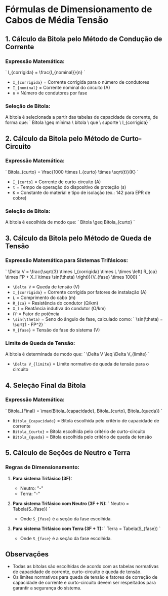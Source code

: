 
# Fórmulas de Dimensionamento de Cabos de Média Tensão

## 1. Cálculo da Bitola pelo Método de Condução de Corrente

### Expressão Matemática:
\`
I_{corrigida} = \frac{I_{nominal}}{n}
\`
- `I_{corrigida}` = Corrente corrigida para o número de condutores
- `I_{nominal}` = Corrente nominal do circuito (A)
- `n` = Número de condutores por fase

### Seleção de Bitola:
A bitola é selecionada a partir das tabelas de capacidade de corrente, de forma que:
\`
Bitola \geq mínima \ bitola \ que \ suporte \ I_{corrigida}
\`

## 2. Cálculo da Bitola pelo Método de Curto-Circuito

### Expressão Matemática:
\`
Bitola_{curto} = \frac{1000 \times I_{curto} \times \sqrt{t}}{K}
\`
- `I_{curto}` = Corrente de curto-circuito (A)
- `t` = Tempo de operação do dispositivo de proteção (s)
- `K` = Constante do material e tipo de isolação (ex.: 142 para EPR de cobre)

### Seleção de Bitola:
A bitola é escolhida de modo que:
\`
Bitola \geq Bitola_{curto}
\`

## 3. Cálculo da Bitola pelo Método de Queda de Tensão

### Expressão Matemática para Sistemas Trifásicos:
\`
\Delta V = \frac{\sqrt{3} \times I_{corrigida} \times L \times \left( R_{ca} \times FP + X_l \times \sin(\theta) \right)}{V_{fase} \times 1000}
\`
- `\Delta V` = Queda de tensão (V)
- `I_{corrigida}` = Corrente corrigida por fatores de instalação (A)
- `L` = Comprimento do cabo (m)
- `R_{ca}` = Resistência do condutor (Ω/km)
- `X_l` = Reatância indutiva do condutor (Ω/km)
- `FP` = Fator de potência
- `\sin(\theta)` = Seno do ângulo de fase, calculado como: 
  \`
  \sin(\theta) = \sqrt{1 - FP^2}
  \`
- `V_{fase}` = Tensão de fase do sistema (V)

### Limite de Queda de Tensão:
A bitola é determinada de modo que:
\`
\Delta V \leq \Delta V_{limite}
\`
- `\Delta V_{limite}` = Limite normativo de queda de tensão para o circuito

## 4. Seleção Final da Bitola

### Expressão Matemática:
\`
Bitola_{Final} = \max(Bitola_{capacidade}, Bitola_{curto}, Bitola_{queda})
\`
- `Bitola_{capacidade}` = Bitola escolhida pelo critério de capacidade de corrente
- `Bitola_{curto}` = Bitola escolhida pelo critério de curto-circuito
- `Bitola_{queda}` = Bitola escolhida pelo critério de queda de tensão

## 5. Cálculo de Seções de Neutro e Terra

### Regras de Dimensionamento:
1. **Para sistema Trifásico (3F):**
   - Neutro: "-"
   - Terra: "-"

2. **Para sistema Trifásico com Neutro (3F + N):**
   \`
   Neutro = Tabela(S_{fase})
   \`
   - Onde `S_{fase}` é a seção da fase escolhida.

3. **Para sistema Trifásico com Terra (3F + T):**
   \`
   Terra = Tabela(S_{fase})
   \`
   - Onde `S_{fase}` é a seção da fase escolhida.

## Observações
- Todas as bitolas são escolhidas de acordo com as tabelas normativas de capacidade de corrente, curto-circuito e queda de tensão.
- Os limites normativos para queda de tensão e fatores de correção de capacidade de corrente e curto-circuito devem ser respeitados para garantir a segurança do sistema.
